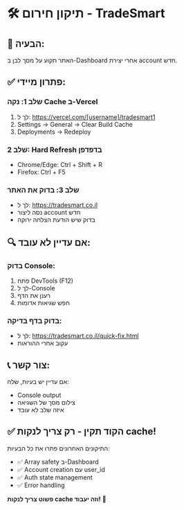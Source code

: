 # 🛠️ תיקון חירום - TradeSmart

## 🚨 הבעיה:
האתר תקוע על מסך לבן ב-Dashboard אחרי יצירת account חדש.

## ✅ פתרון מיידי:

### שלב 1: נקה Cache ב-Vercel
1. לך ל: https://vercel.com/[username]/tradesmart1
2. Settings → General → Clear Build Cache
3. Deployments → Redeploy

### שלב 2: Hard Refresh בדפדפן
- Chrome/Edge: Ctrl + Shift + R
- Firefox: Ctrl + F5

### שלב 3: בדוק את האתר
- לך ל: https://tradesmart.co.il
- נסה ליצור account חדש
- בדוק שיש הודעת הצלחה ירוקה

## 🔍 אם עדיין לא עובד:

### בדוק Console:
1. פתח DevTools (F12)
2. לך ל-Console
3. רענן את הדף
4. חפש שגיאות אדומות

### בדוק בדף בדיקה:
- לך ל: https://tradesmart.co.il/quick-fix.html
- עקוב אחרי ההוראות

## 📞 צור קשר:
אם עדיין יש בעיות, שלח:
- Console output
- צילום מסך של השגיאה
- איזה שלב לא עובד

## ✅ הקוד תקין - רק צריך לנקות cache!

התיקונים האחרונים פתרו את כל הבעיות:
- ✅ Array safety ב-Dashboard
- ✅ Account creation עם user_id
- ✅ Auth state management
- ✅ Error handling

**פשוט צריך לנקות cache וזה יעבוד!** 🚀

